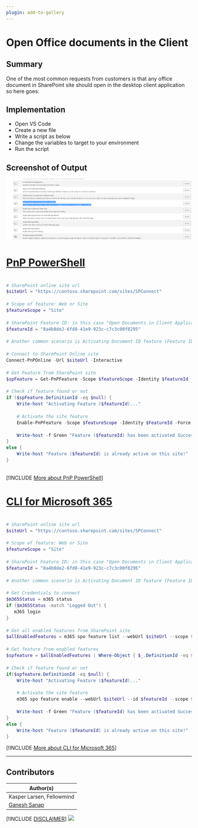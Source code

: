 ```yaml
---
plugin: add-to-gallery
---
```


# Open Office documents in the Client

## Summary

One of the most common requests from customers is that any office document in SharePoint site should open in the desktop client application so here goes:

## Implementation

- Open VS Code
- Create a new file
- Write a script as below
- Change the variables to target to your environment
- Run the script

## Screenshot of Output

![Example Screenshot](assets/example.png)

# [PnP PowerShell](#tab/pnpps)

```powershell

# SharePoint online site url
$siteUrl = "https://contoso.sharepoint.com/sites/SPConnect"

# Scope of feature: Web or Site
$featureScope = "Site"

# SharePoint Feature ID: in this case "Open Documents in Client Applications by Default (OpenInClient)"
$featureId = "8a4b8de2-6fd8-41e9-923c-c7c3c00f8295"	

# Another common scenario is Activating Document ID feature (Feature ID: b50e3104-6812-424f-a011-cc90e6327318)

# Connect to SharePoint Online site
Connect-PnPOnline -Url $siteUrl -Interactive

# Get Feature from SharePoint site
$spFeature = Get-PnPFeature -Scope $featureScope -Identity $featureId

# Check if feature found or not
if ($spFeature.DefinitionId -eq $null) {  
    Write-host "Activating Feature ($featureId)..." 
	
    # Activate the site feature
	Enable-PnPFeature -Scope $featureScope -Identity $FeatureId -Force
 
    Write-host -f Green "Feature ($featureId) has been activated Successfully!"
}
else {
    Write-host "Feature ($featureId) is already active on this site!"
}   
   
```

[!INCLUDE [More about PnP PowerShell](../../docfx/includes/MORE-PNPPS.md)]

# [CLI for Microsoft 365](#tab/cli-m365-ps)

```powershell

# SharePoint online site url
$siteUrl = "https://contoso.sharepoint.com/sites/SPConnect"

# Scope of feature: Web or Site
$featureScope = "Site"

# SharePoint Feature ID: in this case "Open Documents in Client Applications by Default (OpenInClient)"
$featureId = "8a4b8de2-6fd8-41e9-923c-c7c3c00f8295"	

# Another common scenario is Activating Document ID feature (Feature ID: b50e3104-6812-424f-a011-cc90e6327318)

# Get Credentials to connect
$m365Status = m365 status
if ($m365Status -match "Logged Out") {
   m365 login
}

# Get all enabled features from SharePoint site
$allEnabledFeatures = m365 spo feature list --webUrl $siteUrl --scope $featureScope | ConvertFrom-Json

# Get feature from enabled features
$spfeature = $allEnabledFeatures | Where-Object { $_.DefinitionId -eq $featureId }

# Check if feature found or not
if($spfeature.DefinitionId -eq $null) {  
    Write-host "Activating Feature ($featureId)..." 
	
    # Activate the site feature
	m365 spo feature enable --webUrl $siteUrl --id $featureId --scope $featureScope
 
    Write-host -f Green "Feature ($featureId) has been activated Successfully!"
}
else {
    Write-host "Feature ($featureId) is already active on this site!"
}

```
[!INCLUDE [More about CLI for Microsoft 365](../../docfx/includes/MORE-CLIM365.md)]

***

## Contributors

| Author(s) |
|-----------|
| Kasper Larsen, Fellowmind|
| [Ganesh Sanap](https://ganeshsanapblogs.wordpress.com/about) |

[!INCLUDE [DISCLAIMER](../../docfx/includes/DISCLAIMER.md)]
<img src="https://m365-visitor-stats.azurewebsites.net/script-samples/scripts/spo-open-doc-in-client" aria-hidden="true" />
